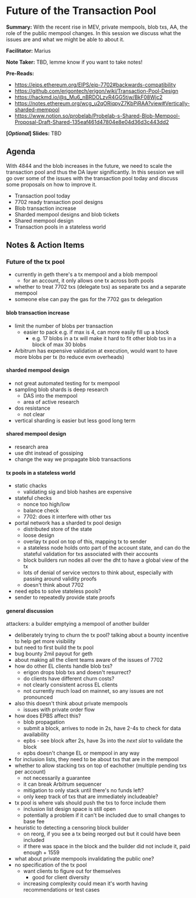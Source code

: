 # Future of the Transaction Pool

**Summary:** With the recent rise in MEV, private mempools, blob txs, AA, the role of the public mempool changes. In this session we discuss what the issues are and what we might be able to about it.

**Facilitator:** Marius

**Note Taker:** TBD, lemme know if you want to take notes!

**Pre-Reads:** 
- https://eips.ethereum.org/EIPS/eip-7702#backwards-compatibility
- https://github.com/erigontech/erigon/wiki/Transaction-Pool-Design
- https://hackmd.io/@s_Mu6_nBRDOLzvR4GG5tjw/BkF08Wjc2
- https://notes.ethereum.org/wcg_u2qORiqpyZ7KbPjRAA?view#Vertically-sharded-mempool
- https://www.notion.so/probelab/Probelab-s-Shared-Blob-Mempool-Proposal-Draft-Shared-135eaf461d47804e8e04d36d3c443dd2

**[*Optional*] Slides:** TBD 

## Agenda 

With 4844 and the blob increases in the future, we need to scale the transaction pool and thus the DA layer significantly. In this session we will go over some of the issues with the transaction pool today and discuss some proposals on how to improve it.

- Transaction pool today
- 7702 ready transaction pool designs
- Blob transaction increase
- Sharded mempool designs and blob tickets
- Shared mempool design
- Transaction pools in a stateless world

## Notes & Action Items 

### Future of the tx pool

- currently in geth there's a tx mempool and a blob mempool
  - for an account, it only allows one tx across both pools
- whether to treat 7702 txs (delegate txs) as separate txs and a separate mempool
- someone else can pay the gas for the 7702 gas tx delegation

#### blob transaction increase
- limit the number of blobs per transaction
  - easier to pack e.g. if max is 4, can more easily fill up a block
    - e.g. 17 blobs in a tx will make it hard to fit other blob txs in a block of max 30 blobs
- Arbitrum has expensive validation at execution, would want to have more blobs per tx (to reduce evm overheads)

#### sharded mempool design
- not great automated testing for tx mempool
- sampling blob shards is deep research
  - DAS into the mempool
  - area of active research
- dos resistance
  - not clear
- vertical sharding is easier but less good long term

#### shared mempool design
- research area
- use dht instead of gossiping
- change the way we propagate blob transactions

#### tx pools in a stateless world

- static chacks
  - validating sig and blob hashes are expensive
- stateful checks
  - nonce too high/low
  - balance check
  - 7702: does it interfere with other txs
- portal network has a sharded tx pool design
  - distributed store of the state
  - loose design
  - overlay tx pool on top of this, mapping tx to sender
  - a stateless node holds onto part of the account state, and can do the stateful validation for txs associated with their accounts
  - block builders run nodes all over the dht to have a global view of the tx
  - lots of denial of service vectors to think about, especially with passing around validity proofs
  - doesn't think about 7702
- need epbs to solve stateless pools?
- sender to repeatedly provide state proofs

#### general discussion

attackers: a builder emptying a mempool of another builder
- deliberately trying to churn the tx pool?
talking about a bounty incentive to help get more visibility
- but need to first build the tx pool
- bug bounty 2mil payout for geth
- about making all the client teams aware of the issues of 7702
- how do other EL clients handle blob txs?
  - erigon drops blob txs and doesn't resurrect?
  - do clients have different churn costs?
  - not clearly consistent across EL clients
  - not currently much load on mainnet, so any issues are not pronounced
- also this doesn't think about private mempools
  - issues with private order flow
- how does EPBS affect this?
  - blob propagation
  - submit a block, arrives to node in 2s, have 2-4s to check for data availability
  - epbs - see block after 2s, have 3s into the *next slot* to validate the block
  - epbs doesn't change EL or mempool in any way
- for inclusion lists, they need to be about txs that are in the mempool
- whether to allow stacking txs on top of eachother (multiple pending txs per account)
  - not necessarily a guarantee
  - it can break Arbitrum sequencer
  - mitigation to only stack until there's no funds left?
  - only keep track of txs that are immediately includeable?
- tx pool is where vals should push the txs to force include them
  - inclusion list design space is still open
  - potentially a problem if it can't be included due to small changes to base fee
- heuristic to detecting a censoring block builder
  - on reorg, if you see a tx being reorged out but it could have been included
  - if there was space in the block and the builder did not include it, paid enough + 1559
- what about private mempools invalidating the public one?
- no specification of the tx pool
  - want clients to figure out for themselves
    - good for client diversity
  - increasing complexity could mean it's worth having recommendations or test cases

